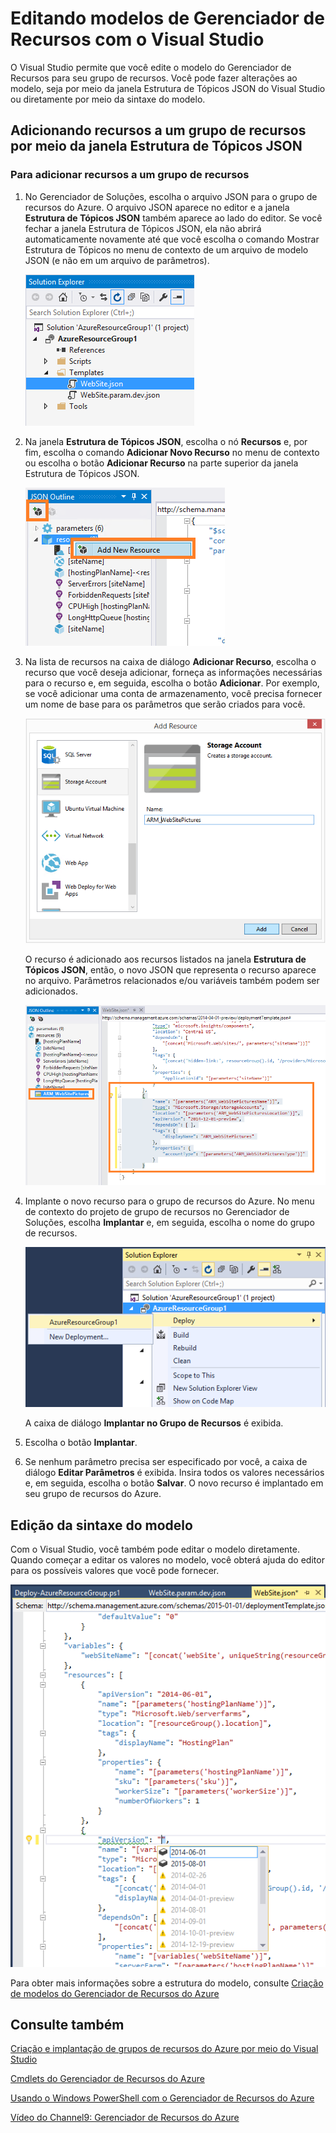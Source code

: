 <properties 
   pageTitle="Editando um modelo do Gerenciador de Recursos com o Visual Studio | Microsoft Azure"
   description="Saiba como adicionar recursos a um modelo do Gerenciador de Recursos do Azure usando o Visual Studio."
   services="visual-studio-online"
   documentationCenter="na"
   authors="kempb"
   manager="douge"
   editor="tglee" />
<tags 
   ms.service="multiple"
   ms.devlang="dotnet"
   ms.topic="article"
   ms.tgt_pltfrm="na"
   ms.workload="multiple"
   ms.date="11/13/2015"
   ms.author="kempb" />

# Editando modelos de Gerenciador de Recursos com o Visual Studio

O Visual Studio permite que você edite o modelo do Gerenciador de Recursos para seu grupo de recursos. Você pode fazer alterações ao modelo, seja por meio da janela Estrutura de Tópicos JSON do Visual Studio ou diretamente por meio da sintaxe do modelo.

## Adicionando recursos a um grupo de recursos por meio da janela Estrutura de Tópicos JSON

### Para adicionar recursos a um grupo de recursos

1. No Gerenciador de Soluções, escolha o arquivo JSON para o grupo de recursos do Azure. O arquivo JSON aparece no editor e a janela **Estrutura de Tópicos JSON** também aparece ao lado do editor. Se você fechar a janela Estrutura de Tópicos JSON, ela não abrirá automaticamente novamente até que você escolha o comando Mostrar Estrutura de Tópicos no menu de contexto de um arquivo de modelo JSON (e não em um arquivo de parâmetros).

    ![Arquivo JSON para grupo de recursos do Azure](./media/vs-azure-tools-resource-group-adding-resources/arm-json-file.png)

1. Na janela **Estrutura de Tópicos JSON**, escolha o nó **Recursos** e, por fim, escolha o comando **Adicionar Novo Recurso** no menu de contexto ou escolha o botão **Adicionar Recurso** na parte superior da janela Estrutura de Tópicos JSON.

    ![Adicionar um novo recurso a um grupo de recursos](./media/vs-azure-tools-resource-group-adding-resources/arm-add-resource.png)

1. Na lista de recursos na caixa de diálogo **Adicionar Recurso**, escolha o recurso que você deseja adicionar, forneça as informações necessárias para o recurso e, em seguida, escolha o botão **Adicionar**. Por exemplo, se você adicionar uma conta de armazenamento, você precisa fornecer um nome de base para os parâmetros que serão criados para você.
 
    ![Caixa de diálogo Adicionar Recursos](./media/vs-azure-tools-resource-group-adding-resources/arm-add-resource-dialog.png)

    O recurso é adicionado aos recursos listados na janela **Estrutura de Tópicos JSON**, então, o novo JSON que representa o recurso aparece no arquivo. Parâmetros relacionados e/ou variáveis também podem ser adicionados.


    ![Recurso adicionado ao arquivo JSON](./media/vs-azure-tools-resource-group-adding-resources/arm-add-resource-json.png)

1. Implante o novo recurso para o grupo de recursos do Azure. No menu de contexto do projeto de grupo de recursos no Gerenciador de Soluções, escolha **Implantar** e, em seguida, escolha o nome do grupo de recursos.

    ![Grupo de recursos do Azure implantado](./media/vs-azure-tools-resource-group-adding-resources/deploy-arm-resource-group.png)

    A caixa de diálogo **Implantar no Grupo de Recursos** é exibida.


1. Escolha o botão **Implantar**.

1. Se nenhum parâmetro precisa ser especificado por você, a caixa de diálogo **Editar Parâmetros** é exibida. Insira todos os valores necessários e, em seguida, escolha o botão **Salvar**. O novo recurso é implantado em seu grupo de recursos do Azure.

## Edição da sintaxe do modelo

Com o Visual Studio, você também pode editar o modelo diretamente. Quando começar a editar os valores no modelo, você obterá ajuda do editor para os possíveis valores que você pode fornecer.

![Editar modelo](./media/vs-azure-tools-resource-group-adding-resources/arm-edit-template.png)

Para obter mais informações sobre a estrutura do modelo, consulte [Criação de modelos do Gerenciador de Recursos do Azure](resource-group-authoring-templates.md)

## Consulte também

[Criação e implantação de grupos de recursos do Azure por meio do Visual Studio](vs-azure-tools-resource-groups-deployment-project-create-deploy.md)

[Cmdlets do Gerenciador de Recursos do Azure](https://msdn.microsoft.com/library/azure/dn757692.aspx)

[Usando o Windows PowerShell com o Gerenciador de Recursos do Azure](../powershell-azure-resource-manager/)

[Vídeo do Channel9: Gerenciador de Recursos do Azure](http://channel9.msdn.com/Events/TechEd/NorthAmerica/2014/DEV-B224#fbid=)

<!---HONumber=AcomDC_1210_2015-->